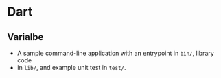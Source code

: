 # Dart

## Varialbe

- A sample command-line application with an entrypoint in `bin/`, library code
- in `lib/`, and example unit test in `test/`.
